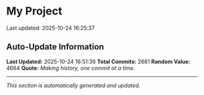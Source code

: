 # My Project


Last updated: 2025-10-24 16:25:37
































































































































































































































































































































































































































































































































































































































































































































































































































































































































































































































































































































































































































































































































































































































































































































































































































































































































































































































































































































































































































































































































































































































































































































































































































































































































































































































































































































































































































































































































































































































































































































































































## Auto-Update Information

**Last Updated:** 2025-10-24 16:51:36
**Total Commits:** 2681
**Random Value:** 4664
**Quote:** _Making history, one commit at a time._

---
_This section is automatically generated and updated._
